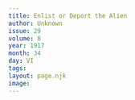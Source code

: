 ```yaml
---
title: Enlist or Deport the Alien
author: Unknown
issue: 29
volume: 8
year: 1917
month: 34
day: VI
tags:
layout: page.njk
image:
---
```





